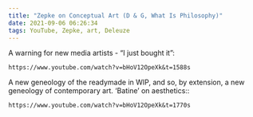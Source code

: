 ```yaml
---
title: "Zepke on Conceptual Art (D & G, What Is Philosophy)"
date: 2021-09-06 06:26:34
tags: YouTube, Zepke, art, Deleuze
---
```


A warning for new media artists - “I just bought it”:

    https://www.youtube.com/watch?v=bHoV12OpeXk&t=1588s

A new geneology of the readymade in WIP, and so, by extension, a new geneology of contemporary art. ‘Batine’ on aesthetics::

    https://www.youtube.com/watch?v=bHoV12OpeXk&t=1770s
